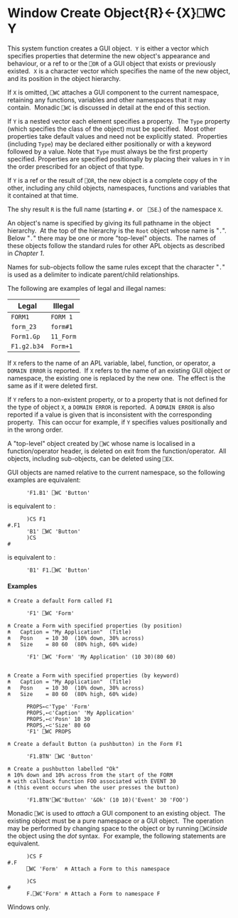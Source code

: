 




<h1 class="heading"><span class="name">Window Create Object</span><span class="command">{R}←{X}⎕WC Y</span></h1>

This system function creates a GUI object.  `Y` is either a vector which specifies properties that determine the new object's appearance and behaviour, or a ref to or the `⎕OR` of a GUI object that exists or previously existed.  `X` is a character vector which specifies the name of the new object, and its position in the object hierarchy.



If `X` is omitted, `⎕WC` attaches a GUI component to the current namespace, retaining any functions, variables and other namespaces that it may contain.  Monadic `⎕WC` is discussed in detail at the end of this section.


If `Y` is a nested vector each element specifies a property.  The `Type` property (which specifies the class of the object) must be specified.  Most other properties take default values and need not be explicitly stated.  Properties (including `Type`) may be declared either positionally or with a keyword followed by a value. Note that `Type` must always be the first property specified. Properties are specified positionally by placing their values in `Y` in the order prescribed for an object of that type.


If `Y` is a ref or the result of `⎕OR`, the new object is a complete copy of the other, including any child objects, namespaces, functions and variables that it contained at that time.


The shy result `R` is the full name (starting `#.` or   `⎕SE`.) of the namespace `X`.


An object's name is specified by giving its full pathname in the object hierarchy.  At the top of the hierarchy is the `Root` object whose name is "`.`".  Below "`.`" there may be one or more "top-level" objects.  The names of these objects follow the standard rules for other APL objects as described in *Chapter 1*.


Names for sub-objects follow the same rules except that the character "`.`" is used as a delimiter to indicate parent/child relationships.



The following are examples of legal and illegal names:

| Legal | Illegal |
| --- | ---  |
| `FORM1` | `FORM 1` |
| `form_23` | `form#1` |
| `Form1.Gp` | `11_Form` |
| `F1.g2.b34` | `Form+1` |



If `X` refers to the name of an APL variable, label, function, or operator, a `DOMAIN ERROR` is reported.  If `X` refers to the name of an existing GUI object or namespace, the existing one is replaced by the new one.  The effect is the same as if it were deleted first.


If `Y` refers to a non-existent property, or to a property that is not defined for the type of object `X`, a `DOMAIN ERROR` is reported.  A `DOMAIN ERROR` is also reported if a value is given that is inconsistent with the corresponding property.  This can occur for example, if `Y` specifies values positionally and in the wrong order.


A "top-level" object created by `⎕WC` whose name is localised in a function/operator header, is deleted on exit from the function/operator.  All objects, including sub-objects, can be deleted using `⎕EX`.


GUI objects are named relative to the current namespace, so the following examples are equivalent:
```apl
      'F1.B1' ⎕WC 'Button'
```


is equivalent to :
```apl
      )CS F1
#.F1
      'B1' ⎕WC 'Button'
      )CS
#
```


is equivalent to :
```apl
      'B1' F1.⎕WC 'Button'
```

#### Examples
```apl
⍝ Create a default Form called F1
 
      'F1' ⎕WC 'Form'
 
⍝ Create a Form with specified properties (by position)
⍝   Caption = "My Application"  (Title)
⍝   Posn    = 10 30  (10% down, 30% across)
⍝   Size    = 80 60  (80% high, 60% wide)
 
      'F1' ⎕WC 'Form' 'My Application' (10 30)(80 60)
 

```
```apl
⍝ Create a Form with specified properties (by keyword)
⍝   Caption = "My Application"  (Title)
⍝   Posn    = 10 30  (10% down, 30% across)
⍝   Size    = 80 60  (80% high, 60% wide)
 
      PROPS←⊂'Type' 'Form'
      PROPS,←⊂'Caption' 'My Application'
      PROPS,←⊂'Posn' 10 30
      PROPS,←⊂'Size' 80 60
      'F1' ⎕WC PROPS
 
⍝ Create a default Button (a pushbutton) in the Form F1
 
      'F1.BTN' ⎕WC 'Button'
 
⍝ Create a pushbutton labelled "Ok"
⍝ 10% down and 10% across from the start of the FORM
⍝ with callback function FOO associated with EVENT 30
⍝ (this event occurs when the user presses the button)
 
      'F1.BTN'⎕WC'Button' '&Ok' (10 10)('Event' 30 'FOO')
```



Monadic `⎕WC` is used to *attach* a GUI component to an existing object.  The existing object must be a pure namespace or a GUI object.  The operation may be performed by changing space to the object or by running `⎕WC`*inside* the object using the *dot* syntax.  For example, the following statements are equivalent.
```apl
      )CS F
#.F
      ⎕WC 'Form'  ⍝ Attach a Form to this namespace
 
      )CS
#
      F.⎕WC'Form' ⍝ Attach a Form to namespace F
```



Windows only.


